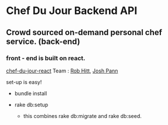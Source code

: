# Chef Du Jour Backend API
## Crowd sourced on-demand personal chef service. (back-end)
### front - end is built on react.

[chef-du-jour-react](https://github.com/robhitt/chef-du-jour-react)
Team : [Rob Hitt](https://github.com/robhitt), [Josh Pann](https://github.com/jmpann)

set-up is easy!

* bundle install

* rake db:setup
  - this combines rake db:migrate and rake db:seed.
